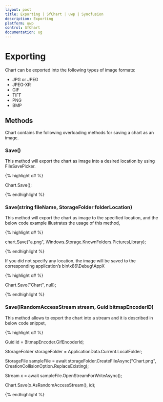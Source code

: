 ```yaml
---
layout: post
title: Exporting | SfChart | uwp | Syncfusion
description: Exporting
platform: uwp
control: SfChart
documentation: ug
---
```

# Exporting

Chart can be exported into the following types of image formats:

* JPG or JPEG
* JPEG-XR
* GIF
* TIFF
* PNG
* BMP

## Methods

Chart contains the following overloading methods for saving a chart as an image.

### Save()

This method will export the chart as image into a desired location by using FileSavePicker.

{% highlight c# %}

Chart.Save();

{% endhighlight %}

### Save(string fileName, StorageFolder folderLocation)

This method will export the chart as image to the specified location, and the below code example illustrates the usage of this method,

{% highlight c# %}

chart.Save("a.png", Windows.Storage.KnownFolders.PicturesLibrary);

{% endhighlight %}

If you did not specify any location, the image will be saved to the corresponding application’s bin\x86\Debug\AppX

{% highlight c# %}

Chart.Save("Chart", null);

{% endhighlight %}

### Save(IRandomAccessStream stream, Guid bitmapEncoderID)

This method allows to export the chart into a stream and it is described in below code snippet,

{% highlight c# %}

Guid id = BitmapEncoder.GifEncoderId;

StorageFolder storageFolder = ApplicationData.Current.LocalFolder;

StorageFile sampleFile = await storageFolder.CreateFileAsync("Chart.png", CreationCollisionOption.ReplaceExisting);

Stream x = await sampleFile.OpenStreamForWriteAsync();

Chart.Save(x.AsRandomAccessStream(), id);

{% endhighlight %}






